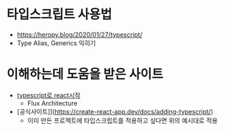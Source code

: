 # 타입스크립트 사용법
- https://heropy.blog/2020/01/27/typescript/
- Type Alias, Generics 익히기

# 이해하는데 도움을 받은 사이트
- [typescript로 react시작](https://velog.io/@swimme/React-Typescript-%EC%8B%9C%EC%9E%91%ED%95%98%EA%B8%B0)
    - Flux Architecture
- [공식사이트]](https://create-react-app.dev/docs/adding-typescript/)
    - 이미 만든 프로젝트에 타입스크립트를 적용하고 싶다면 위의 예시대로 적용